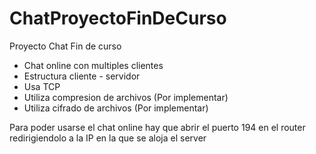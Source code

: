 ChatProyectoFinDeCurso
=======================

Proyecto Chat Fin de curso

- Chat online con multiples clientes
- Estructura cliente - servidor
- Usa TCP
- Utiliza compresion de archivos (Por implementar)
- Utiliza cifrado de archivos (Por implementar)

Para poder usarse el chat online hay que abrir el puerto 194 en el router redirigiendolo a la IP en la que se aloja el server
